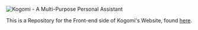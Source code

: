 ![Kogomi - A Multi-Purpose Personal Assistant](http://zenith.blue/i/mr8e5.png)

This is a Repository for the Front-end side of Kogomi's Website, found [here](https://kogomi.gg).
